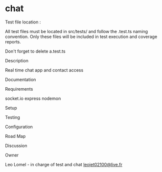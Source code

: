 # chat

Test file location :

All test files must be located in src/tests/ and follow the .test.ts naming convention. Only these files will be included in test execution and coverage reports.

Don't forget to delete a.test.ts

Description

Real time chat app and contact access 

Documentation

Requirements

socket.io
express
nodemon

Setup

Testing

Configuration

Road Map

Discussion

Owner

Leo Lomel - in charge of test and chat
leojet02100@live.fr
